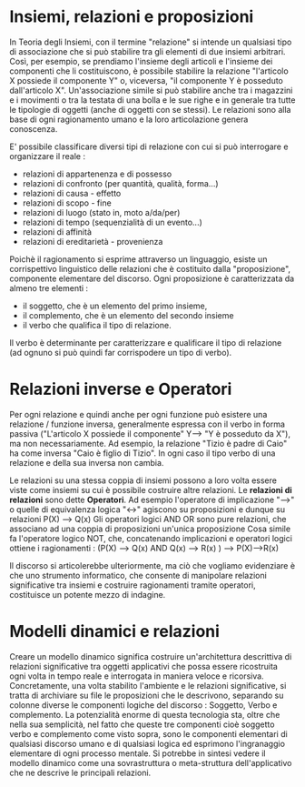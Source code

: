 #  Insiemi, relazioni e proposizioni
In Teoria degli Insiemi, con il termine "relazione" si intende un qualsiasi tipo di associazione che si può stabilire tra gli elementi di due insiemi arbitrari.
Così, per esempio, se prendiamo l'insieme degli articoli e l'insieme dei componenti che li costituiscono, è possibile stabilire la relazione "l'articolo X possiede il componente Y" o, viceversa, "il componente Y è posseduto dall'articolo X". Un'associazione simile si può stabilire anche tra i magazzini e i movimenti o tra la testata di una bolla e le sue righe e in generale tra tutte le tipologie di oggetti (anche di oggetti con se stessi).
Le relazioni sono alla base di ogni ragionamento umano e la loro articolazione genera conoscenza.

E' possibile classificare diversi tipi di relazione con cui si può interrogare e organizzare il reale : 
 - relazioni di appartenenza e di possesso
 - relazioni di confronto (per quantità, qualità, forma...)
 - relazioni di causa - effetto
 - relazioni di scopo - fine
 - relazioni di luogo (stato in, moto a/da/per)
 - relazioni di tempo (sequenzialità di un evento...)
 - relazioni di affinità
 - relazioni di ereditarietà - provenienza

Poichè il ragionamento si esprime attraverso un linguaggio, esiste un corrispettivo linguistico delle relazioni che è costituito dalla "proposizione", componente elementare del discorso.
Ogni proposizione è caratterizzata da almeno tre elementi : 
 * il soggetto, che è un elemento del primo insieme,
 * il complemento, che è un elemento del secondo insieme
 * il verbo che qualifica il tipo di relazione.

Il verbo è determinante per caratterizzare e qualificare il tipo di relazione (ad ognuno si può quindi far corrispodere un tipo di verbo).

# Relazioni inverse e Operatori
Per ogni relazione e quindi anche per ogni funzione può esistere una relazione / funzione inversa, generalmente espressa con il verbo in forma passiva ("L'articolo X possiede il componente" Y--> "Y è posseduto da X"), ma non necessariamente. Ad esempio, la relazione "Tizio è padre di Caio" ha come inversa "Caio è figlio di Tizio".
In ogni caso il tipo verbo di una relazione e della sua inversa non cambia.

Le relazioni su una stessa coppia di insiemi possono a loro volta essere viste come insiemi su cui è possibile costruire altre relazioni.
Le __relazioni di relazioni__ sono dette __Operatori__.
Ad esempio l'operatore di implicazione "-->"  o quelle di equivalenza logica "<->" agiscono su proposizioni e dunque su relazioni P(X) --> Q(x)
Gli operatori logici AND OR sono pure relazioni, che associano ad una coppia di proposizioni un'unica proposizione
Cosa simile fa l'operatore logico NOT, che, concatenando implicazioni e operatori logici ottiene i ragionamenti : 
(P(X) --> Q(x)   AND Q(x) --> R(x) ) --> P(X)-->R(x)

Il discorso si articolerebbe ulteriormente, ma ciò che vogliamo evidenziare è che uno strumento informatico, che consente di manipolare relazioni significative tra insiemi e costruire ragionamenti tramite operatori, costituisce un potente mezzo di indagine.

# Modelli dinamici e relazioni
Creare un modello dinamico significa costruire un'architettura descrittiva di relazioni significative tra oggetti applicativi che possa essere ricostruita ogni volta in tempo reale e interrogata in maniera veloce e ricorsiva.
Concretamente, una volta stabilito l'ambiente e le relazioni significative, si tratta di archiviare su file le proposizioni che le descrivono, separando su colonne diverse le componenti logiche del discorso :  Soggetto, Verbo e complemento.
La potenzialità enorme di questa tecnologia sta, oltre che nella sua semplicità, nel fatto che queste tre componenti cioè soggetto verbo e complemento come visto sopra, sono le componenti elementari di qualsiasi discorso umano e di qualsiasi logica ed esprimono l'ingranaggio elementare di ogni processo mentale.
Si potrebbe in sintesi vedere il modello dinamico come una sovrastruttura o meta-struttura dell'applicativo che ne descrive le principali relazioni.
